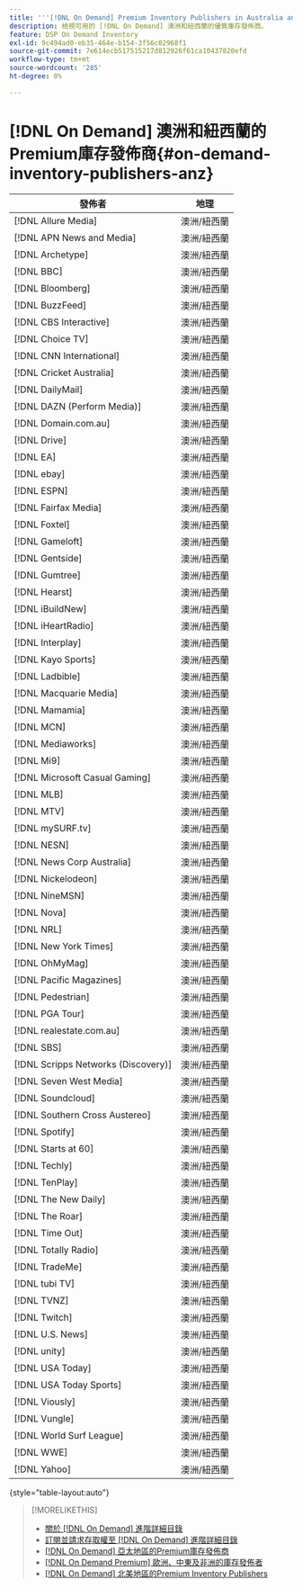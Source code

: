 ```yaml
---
title: '''[!DNL On Demand] Premium Inventory Publishers in Australia and New Zealand`'
description: 檢視可用的 [!DNL On Demand] 澳洲和紐西蘭的優質庫存發佈商。
feature: DSP On Demand Inventory
exl-id: 9c494ad0-eb35-464e-b154-3f56c02968f1
source-git-commit: 7e614ecb517515217d812926f61ca10437820efd
workflow-type: tm+mt
source-wordcount: '285'
ht-degree: 0%

---
```


# [!DNL On Demand] 澳洲和紐西蘭的Premium庫存發佈商{#on-demand-inventory-publishers-anz}

<!-- get from Amanda Cabrera <acabrera@adobe.com> -->

| 發佈者 | 地理 |
|------------------------------|--------------|
| [!DNL Allure Media] | 澳洲/紐西蘭 |
| [!DNL APN News and Media] | 澳洲/紐西蘭 |
| [!DNL Archetype] | 澳洲/紐西蘭 |
| [!DNL BBC] | 澳洲/紐西蘭 |
| [!DNL Bloomberg] | 澳洲/紐西蘭 |
| [!DNL BuzzFeed] | 澳洲/紐西蘭 |
| [!DNL CBS Interactive] | 澳洲/紐西蘭 |
| [!DNL Choice TV] | 澳洲/紐西蘭 |
| [!DNL CNN International] | 澳洲/紐西蘭 |
| [!DNL Cricket Australia] | 澳洲/紐西蘭 |
| [!DNL DailyMail] | 澳洲/紐西蘭 |
| [!DNL DAZN (Perform Media)] | 澳洲/紐西蘭 |
| [!DNL Domain.com.au] | 澳洲/紐西蘭 |
| [!DNL Drive] | 澳洲/紐西蘭 |
| [!DNL EA] | 澳洲/紐西蘭 |
| [!DNL ebay] | 澳洲/紐西蘭 |
| [!DNL ESPN] | 澳洲/紐西蘭 |
| [!DNL Fairfax Media] | 澳洲/紐西蘭 |
| [!DNL Foxtel] | 澳洲/紐西蘭 |
| [!DNL Gameloft] | 澳洲/紐西蘭 |
| [!DNL Gentside] | 澳洲/紐西蘭 |
| [!DNL Gumtree] | 澳洲/紐西蘭 |
| [!DNL Hearst] | 澳洲/紐西蘭 |
| [!DNL iBuildNew] | 澳洲/紐西蘭 |
| [!DNL iHeartRadio] | 澳洲/紐西蘭 |
| [!DNL Interplay] | 澳洲/紐西蘭 |
| [!DNL Kayo Sports] | 澳洲/紐西蘭 |
| [!DNL Ladbible] | 澳洲/紐西蘭 |
| [!DNL Macquarie Media] | 澳洲/紐西蘭 |
| [!DNL Mamamia] | 澳洲/紐西蘭 |
| [!DNL MCN] | 澳洲/紐西蘭 |
| [!DNL Mediaworks] | 澳洲/紐西蘭 |
| [!DNL Mi9] | 澳洲/紐西蘭 |
| [!DNL Microsoft Casual Gaming] | 澳洲/紐西蘭 |
| [!DNL MLB] | 澳洲/紐西蘭 |
| [!DNL MTV] | 澳洲/紐西蘭 |
| [!DNL mySURF.tv] | 澳洲/紐西蘭 |
| [!DNL NESN] | 澳洲/紐西蘭 |
| [!DNL News Corp Australia] | 澳洲/紐西蘭 |
| [!DNL Nickelodeon] | 澳洲/紐西蘭 |
| [!DNL NineMSN] | 澳洲/紐西蘭 |
| [!DNL Nova] | 澳洲/紐西蘭 |
| [!DNL NRL] | 澳洲/紐西蘭 |
| [!DNL New York Times] | 澳洲/紐西蘭 |
| [!DNL OhMyMag] | 澳洲/紐西蘭 |
| [!DNL Pacific Magazines] | 澳洲/紐西蘭 |
| [!DNL Pedestrian] | 澳洲/紐西蘭 |
| [!DNL PGA Tour] | 澳洲/紐西蘭 |
| [!DNL realestate.com.au] | 澳洲/紐西蘭 |
| [!DNL SBS] | 澳洲/紐西蘭 |
| [!DNL Scripps Networks (Discovery)] | 澳洲/紐西蘭 |
| [!DNL Seven West Media] | 澳洲/紐西蘭 |
| [!DNL Soundcloud] | 澳洲/紐西蘭 |
| [!DNL Southern Cross Austereo] | 澳洲/紐西蘭 |
| [!DNL Spotify] | 澳洲/紐西蘭 |
| [!DNL Starts at 60] | 澳洲/紐西蘭 |
| [!DNL Techly] | 澳洲/紐西蘭 |
| [!DNL TenPlay] | 澳洲/紐西蘭 |
| [!DNL The New Daily] | 澳洲/紐西蘭 |
| [!DNL The Roar] | 澳洲/紐西蘭 |
| [!DNL Time Out] | 澳洲/紐西蘭 |
| [!DNL Totally Radio] | 澳洲/紐西蘭 |
| [!DNL TradeMe] | 澳洲/紐西蘭 |
| [!DNL tubi TV] | 澳洲/紐西蘭 |
| [!DNL TVNZ] | 澳洲/紐西蘭 |
| [!DNL Twitch] | 澳洲/紐西蘭 |
| [!DNL U.S. News] | 澳洲/紐西蘭 |
| [!DNL unity] | 澳洲/紐西蘭 |
| [!DNL USA Today] | 澳洲/紐西蘭 |
| [!DNL USA Today Sports] | 澳洲/紐西蘭 |
| [!DNL Viously] | 澳洲/紐西蘭 |
| [!DNL Vungle] | 澳洲/紐西蘭 |
| [!DNL World Surf League] | 澳洲/紐西蘭 |
| [!DNL WWE] | 澳洲/紐西蘭 |
| [!DNL Yahoo] | 澳洲/紐西蘭 |

{style="table-layout:auto"}

>[!MORELIKETHIS]
>
>* [關於 [!DNL On Demand] 進階詳細目錄](on-demand-inventory-about.md)
>* [訂閱並請求存取權至 [!DNL On Demand] 進階詳細目錄](on-demand-inventory-subscribe.md)
>* [[!DNL On Demand] 亞太地區的Premium庫存發佈商](on-demand-inventory-publishers-apac.md)
>* [[!DNL On Demand Premium] 歐洲、中東及非洲的庫存發佈者](on-demand-inventory-publishers-emea.md)
>* [[!DNL On Demand] 北美地區的Premium Inventory Publishers](on-demand-inventory-publishers-na.md)

